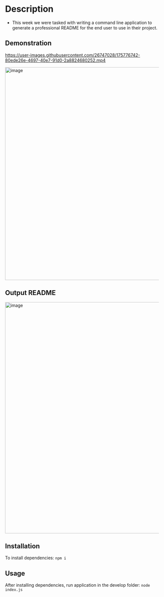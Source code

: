 # Description
* This week we were tasked with writing a command line application to generate a professional README for the end user to use in their project.

## Demonstration


https://user-images.githubusercontent.com/26747028/175776742-80ede26e-4697-40e7-91d0-2a8824680252.mp4

<img width="695" alt="image" src="https://user-images.githubusercontent.com/26747028/175776783-8cd78037-9c37-4552-9d74-ee08e3e61c90.png">


## Output README
<img width="755" alt="image" src="https://user-images.githubusercontent.com/26747028/175776902-4c54a432-ba0a-4b75-8db8-4a09477584de.png">

## Installation
To install dependencies: 
`
npm i
`
## Usage
After installing dependencies, run application in the develop folder:
`
node index.js
`
